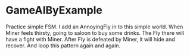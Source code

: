 # GameAIByExample
Practice simple FSM.
I add an AnnoyingFly in to this simple world. When Miner feels thirsty, going to saloon to buy some drinks. 
The Fly there will have a fight with Miner. After Fly is defeated by Miner, it will hide and recover.
And loop this pattern again and again.
